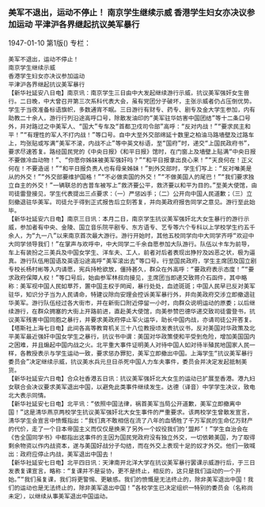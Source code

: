 ### 美军不退出，运动不停止！  南京学生继续示威  香港学生妇女亦决议参加运动  平津沪各界继起抗议美军暴行

1947-01-10
第1版()
专栏：

    美军不退出，运动不停止！
    南京学生继续示威
    香港学生妇女亦决议参加运动
    平津沪各界继起抗议美军暴行
    【新华社延安八日电】南京讯：南京学生三日由中大发起继续游行示威，抗议美军强奸女生兽行。二日晚，中大曾召开第三次系科代表大会，虽有党团分子破坏，主张示威者仍占压倒优势。学生于当夜准备标语旗帜，多数通宵不眠。三日游行有财专、药专、剧专及金大学生参加，内有助教二十余人，游行行列沿途高呼口号，除散发油印的“美军驻华妨害中国团结”等十二条口号外，并对路过之中美军人、“国大”专车及“首都卫戍司令部”高呼：“反对内战！”“要求民主和平！”“有理性的军人不打内战！”等口号。自中大至外交部绵延十数里之柏油马路墙壁及过路车上，均张贴或写满“美军不滚，内战不止”等中英文标语，至“国府”时，递交“上国民政府书”，要求尽速答复。路经国民党的《中央日报》《和平日报》馆时，在门窗上及墙壁上贴满“中央日报不要做冷血动物！”、“你愿你姊妹被美军强奸吗？”“和平日报拿出良心来！”“天良何在！正义何在！不要造谣！”“和平日报负责人也有母亲姊妹！”到外交部时，学生们写上：“反对唯美是从的外交！”“外交部要维护国格！”“不必做卖国的外交！”“不做美国人的尾巴！”“我们要求独立自主的外交！”一辆联总的吉普车被写上“救济要公平，救济要以和平为目的。”至美大使馆，由司徒雷登接见，学生代表提出三点要求：（一）严惩凶手；（二）公开向中国人民道歉；（三）立刻撤退驻华美军。司徒允于得到正式报告后立刻答复，并向美政府报告同学之意见。游行至此始毕。
    【新华社延安六日电】南京三日讯：本月二日，南京学生抗议美军强奸北大女生暴行的游行示威，参加者有中央、金陵、国立音乐院平剧专、东方语专、艺专等六个专科以上学校学生约五千余人，为“九一八”以来南京首次最大游行。游行开始时，其他五校同学向中大同学齐呼“欢迎中大同学领导我们！”在掌声与欢呼中，中大同学二千余自愿参加大队游行。队伍以卡车为前导，车上有装扮之三美兵及中国女学生、洋车夫、工人，前者对后者表现出狰狞及凶恶之状，极为逼真。游行队伍用国语及英语沿途高呼“美军滚出去”等口号。行至国民政府，学生主席团及国立剧专校长杨村彬等入内请愿，宪兵持枪欲放，僵持甚久，群众在外高呼：“要政府表示态度！”“要求政府保障人权！”等口号后，始由参军林叔向接见，主席团当即递交致蒋介石函件，其中略称：美军视中国人民如草芥，置中国主权于罔闻，暴行处处，血迹斑斑；中国人民早已反对美军驻华，知识分子当为人民请命，特建议除向安理会控诉美军暴行外，并向美政府交涉立即撤退驻华美军。游行队伍经过各大街市，并在新街口附近停留一小时，向群众说明运动的原委；以后继续游行，在群众拥塞的大街上开路前进，直赴美大使馆，向美参赞巴德华递交致司徒雷登书，抗议美军残害中国同胞之暴行，并要求美政府停止军火运华，助长中国内战，亦请司徒公开答复。
    【塔斯社上海七日电】此间各高等教育机关三十八位教授顷发表抗议书，反对美国对华政策及北平美军最近强奸中国女学生之暴行，抗议书中谓：美国对华政策使和平受到危险，增加美国国内之困难，并且煽起中国内战之火。北平重大事件证明美人对待中国人如对待半殖民地国家人民一样，各教授表示与学生运动一致，要求惩办罪犯，美军立即撤出中国。上海学生“抗议美军暴行委员会”决定继续示威，抗议美水兵元旦日杀死中国人力车夫事件，委员会并决定发起抵制美货。
    【新华社延安六日电】合众社香港五日讯：抗议美军强奸北大女生的运动已扩展至香港。港九妇女联合会决议要求美军退出中国，以避免此类事件继续发生。达德（译音）中学学生决议，致电北大表示同情。
    【新华社延安七日电】北平讯：“依照中国法律，祸首美军当局公开道歉，美军立即撤离中国！”这是清华燕京两校学生抗议美军强奸北大女生事件的严重要求。该两校学生曾散发宣言，清华学生会宣言中愤慨指出：“我们真不敢相信在流了八年的血牺牲了千万军民的生命亿万财产的代价，走了一个日本帝国主义而仅仅是换来了另外一个奴役我们的‘盟邦’！”学生自治会在《告全国同学书》中都指出这事件的主因为国民党政府没有独立外交，一切依赖美国，为了取得剩余物资以作内战资本，遂与美国好战分子勾结，而在外交上表现十足的奴才外交。他们一致喊出：政府应停止内战，美军退出中国去！
    【新华社延安七日电】北平四日讯：天津南开北洋大学在抗议美军暴行罢课示威游行后，于三日发表复课宣言，略称：“复课并不是妥协，更不是终止，相反的，这只是我们运动的一个开始。”“我们虽复课，我们将更警惕、更敏感。我们的愤慨是无法终止的，除非美军退出中国！我们的运动也是无法终止的，除非美军退出中国！”各校学生已决定组织一特别的委员会（名称尚未定），以继续从事美军退出中国运动。
